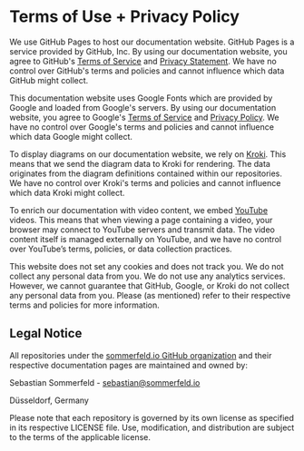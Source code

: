 # Terms of Use + Privacy Policy

We use GitHub Pages to host our documentation website. GitHub Pages is a service provided by GitHub, Inc. By using our documentation website, you agree to GitHub's [Terms of Service](https://docs.github.com/en/github/site-policy/github-terms-of-service) and [Privacy Statement](https://docs.github.com/en/github/site-policy/github-privacy-statement). We have no control over GitHub's terms and policies and cannot influence which data GitHub might collect.

This documentation website uses Google Fonts which are provided by Google and loaded from Google's servers. By using our documentation website, you agree to Google's [Terms of Service](https://policies.google.com/terms) and [Privacy Policy](https://policies.google.com/privacy). We have no control over Google's terms and policies and cannot influence which data Google might collect.

To display diagrams on our documentation website, we rely on [Kroki](https://kroki.io). This means that we send the diagram data to Kroki for rendering. The data originates from the diagram definitions contained within our repositories. We have no control over Kroki's terms and policies and cannot influence which data Kroki might collect.

To enrich our documentation with video content, we embed [YouTube](https://www.youtube.com) videos. This means that when viewing a page containing a video, your browser may connect to YouTube servers and transmit data. The video content itself is managed externally on YouTube, and we have no control over YouTube’s terms, policies, or data collection practices.

This website does not set any cookies and does not track you. We do not collect any personal data from you. We do not use any analytics services. However, we cannot guarantee that GitHub, Google, or Kroki do not collect any personal data from you. Please (as mentioned) refer to their respective terms and policies for more information.

## Legal Notice

All repositories under the [sommerfeld.io GitHub organization](https://github.com/sommerfeld-io) and their respective documentation pages are maintained and owned by:

Sebastian Sommerfeld - <sebastian@sommerfeld.io>

Düsseldorf, Germany

Please note that each repository is governed by its own license as specified in its respective LICENSE file. Use, modification, and distribution are subject to the terms of the applicable license.

